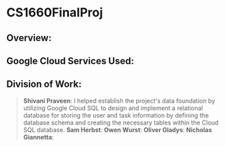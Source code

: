 # CS1660FinalProj
## Overview: <br>
## Google Cloud Services Used: <br>
## Division of Work: <br>
> **Shivani Praveen**: I helped establish the project's data foundation by utilizing Google Cloud SQL to design and implement a relational database for storing the user and task information by defining the database schema and creating the necessary tables within the Cloud SQL database.
> **Sam Herbst**: 
> **Owen Wurst**:
> **Oliver Gladys**:
> **Nicholas Giannetta**: 
